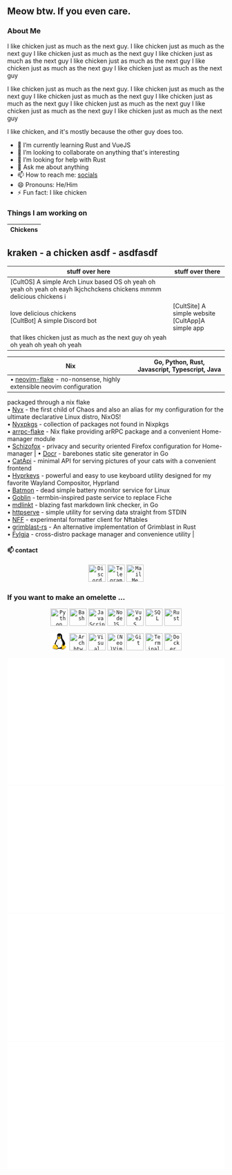 ## Meow btw. If you even care.

### About Me

I like chicken just as much as the next guy. I like chicken just as much as the next guy I like chicken just as much as
the next guy I like chicken just as much as the next guy I like chicken just as much as the next guy I like chicken just
as much as the next guy I like chicken just as much as the next guy

I like chicken just as much as the next guy. I like chicken just as much as the next guy I like chicken just as much as
the next guy I like chicken just as much as the next guy I like chicken just as much as the next guy I like chicken just
as much as the next guy I like chicken just as much as the next guy

I like chicken, and it's mostly because the other guy does too.
- 🌱 I’m currently learning Rust and VueJS
- 👯 I’m looking to collaborate on anything that's interesting
- 🤔 I’m looking for help with Rust
- 💬 Ask me about anything
- 📫 How to reach me: <a href=https://github.com/cultlead3r#-contact>socials</a>
- 😄 Pronouns: He/Him
- ⚡ Fun fact: I like chicken

### Things I am working on



| **Chickens** | 
| --- | 
kraken - a chicken
asdf - asdfasdf
---











| **stuff over here** | **stuff over there** |
| --- | --- |
|[CultOS] A simple Arch Linux based OS oh yeah oh yeah oh yeah oh eayh lkjchchckens chickens mmmm delicious chickens i
love delicious chickens<br> [CultBot] A simple Discord bot<br> | [CultSite] A simple website<br> [CultApp]A simple app
that likes chicken just as much as the next guy oh yeah oh yeah oh yeah oh yeah |


| **Nix** | **Go, Python, Rust, Javascript, Typescript, Java** |
| --- | --- |
| • [neovim-flake](https://github.com/notashelf/neovim-flake) - no-nonsense, highly extensible neovim configuration
packaged through a nix flake<br>• [Nyx](https://github.com/notashelf/nyx) - the first child of Chaos and also an alias
for my configuration for the ultimate declarative Linux distro, NixOS!<br>•
[Nyxpkgs](https://github.com/notashelf/nyxkgs) - collection of packages not found in Nixpkgs<br>•
[arrpc-flake](https://github.com/NotAShelf/arrpc-flake) - Nix flake providing arRPC package and a convenient
Home-manager module<br>• [Schizofox](https://github.com/schizofox/schizofox) - privacy and security oriented Firefox
configuration for Home-manager | • [Docr](https://github.com/notashelf/docr) - barebones static site generator in
Go<br>• [CatApi](https://github.com/notashelf/catApi) - minimal API for serving pictures of your cats with a convenient
frontend<br>• [Hyprkeys](https://github.com/hyprland-community/Hyprkeys) - powerful and easy to use keyboard utility
designed for my favorite Wayland Compositor, Hyprland<br>• [Batmon](https://github.com/notashelf/batmon) - dead simple
battery monitor service for Linux<br>• [Goblin](https://github.com/notashelf/goblin) - termbin-inspired paste service to
replace Fiche<br>• [mdlinkt](https://github.com/notashelf/mdlinkt) - blazing fast markdown link checker, in Go<br>•
[httpserve](https://github.com/notashelf/httpserve) - simple utility for serving data straight from STDIN<br>•
[NFF](https://github.com/notashelf/nff) - experimental formatter client for Nftables<br>•
[grimblast-rs](https://github.com/notashelf/grimblast-rs) - An alternative implementation of Grimblast in Rust<br>•
[Fylgja](https://github.com/hyprland-community/Fylgja) - cross-distro package manager and convenience utility |



#### 📫 contact

<p align="center">
  <a
    href="https://discord.gg/9qARaK6D"><code><img title="Discord" height="40" width="40" src="https://simpleicons.vercel.app/discord/5175BF" href="https://discord.gg/9qARaK6D"></code></a>
  <a
    href="https://t.me/cultlead3r"><code><img title="Telegram" height="40" width="40" src="https://simpleicons.vercel.app/telegram/5175BF" href="https://t.me/cultlead3r"></code></a>
  <a
    href="mailto:cultleader@cultleader.me"><code><img title="Mail Me" height="40" width="40" src="https://simpleicons.vercel.app/gmail/5175BF" href="mailto:cultleader@cultleader.me"></code></a>
</p>

### If you want to make an omelette ...

<p align="center">
  <code><img title="Python" height="40" width="40" src="../main/.github/assets/icons/python-original.svg"></code>
  <code><img title="Bash" height="40" width="40" src="../main/.github/assets/icons/bash.png"></code>
  <code><img title="JavaScript" height="40" width="40" src="../main/.github/assets/icons/Javascript.png"></code>
  <code><img title="NodeJS" height="40" width="40" src="../main/.github/assets/icons/nodejs.png"></code>
  <code><img title="VueJS" height="40" width="40" src="../main/.github/assets/icons/vuejs-original-wordmark.svg"></code>
  <code><img title="SQL" height="40" width="40" src="../main/.github/assets/icons/sql.png"></code>
  <code><img title="Rust" height="40" width="40" src="../main/.github/assets/icons/rust.svg"></code>
</p>

<p align="center">
  <code><img title="Linux" height="40" width="40" src="https://raw.githubusercontent.com/devicons/devicon/master/icons/linux/linux-original.svg"></code>
  <code><img title="Arch btw" height="40" width="40" src="../main/.github/assets/icons/arch.svg"></code>
  <code><img title="Visual Studio Code" height="40" width="40" src="../main/.github/assets/icons/vscode.png"></code>
  <code><img title="(Neo)Vim" height="40" width="40" src="../main/.github/assets/icons/vim.png"></code>
  <code><img title="Git" height="40" width="40" src="../main/.github/assets/icons/git-original.svg"></code>
  <code><img title="Terminal" height="40" width="40" src="../main/.github/assets/icons/terminal.png"></code>
  <code><img title="Docker" height="40" width="40" src="../main/.github/assets/icons/docker.png"></code>
</p>


<p align="center">
  <img src=https://raw.githubusercontent.com/cultlead3r/cultlead3r/main/generated/overview.svg#gh-dark-mode-only />
  <img src=https://raw.githubusercontent.com/cultlead3r/cultlead3r/main/generated/overview.svg#gh-light-mode-only />
  <img src=https://raw.githubusercontent.com/cultlead3r/cultlead3r/main/generated/languages.svg#gh-dark-mode-only />
  <img src=https://raw.githubusercontent.com/cultlead3r/cultlead3r/main/generated/languages.svg#gh-light-mode-only />
</p>